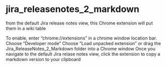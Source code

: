 # jira_releasenotes_2_markdown
from the default Jira release notes view, this Chrome extension will put them in a wiki table

  To enable, enter “chrome://extensions” in a chrome window location bar.
  Choose “Developer mode” 
  Choose “Load unpacked extension” or drag the Jira_ReleaseNotes_2_Markdown folder into a Chrome window
  Once you navigate to the default Jira relase notes view, click the extension to copy a markdown version to your clipboard
